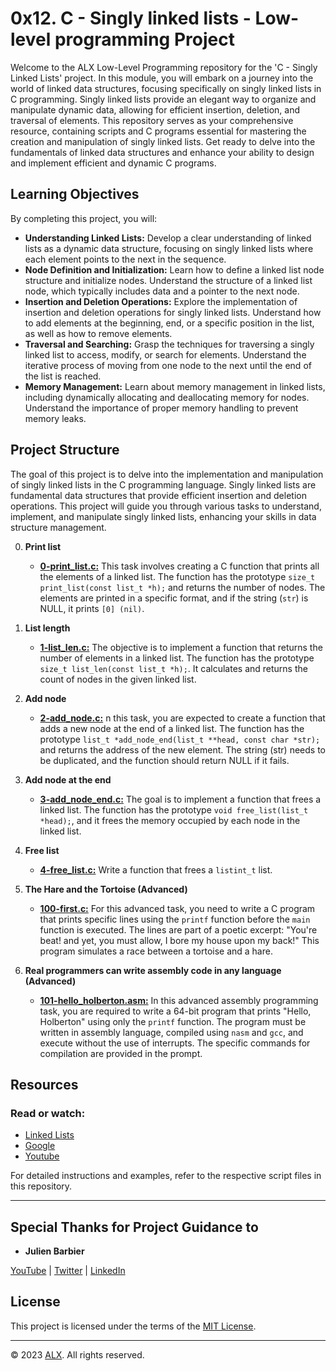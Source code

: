 # 0x12. C - Singly linked lists - Low-level programming Project

Welcome to the ALX Low-Level Programming repository for the 'C - Singly Linked Lists' project. In this module, you will embark on a journey into the world of linked data structures, focusing specifically on singly linked lists in C programming. Singly linked lists provide an elegant way to organize and manipulate dynamic data, allowing for efficient insertion, deletion, and traversal of elements. This repository serves as your comprehensive resource, containing scripts and C programs essential for mastering the creation and manipulation of singly linked lists. Get ready to delve into the fundamentals of linked data structures and enhance your ability to design and implement efficient and dynamic C programs.

## Learning Objectives

By completing this project, you will:

- **Understanding Linked Lists:** Develop a clear understanding of linked lists as a dynamic data structure, focusing on singly linked lists where each element points to the next in the sequence.
- **Node Definition and Initialization:** Learn how to define a linked list node structure and initialize nodes. Understand the structure of a linked list node, which typically includes data and a pointer to the next node.
- **Insertion and Deletion Operations:** Explore the implementation of insertion and deletion operations for singly linked lists. Understand how to add elements at the beginning, end, or a specific position in the list, as well as how to remove elements.
- **Traversal and Searching:** Grasp the techniques for traversing a singly linked list to access, modify, or search for elements. Understand the iterative process of moving from one node to the next until the end of the list is reached.
- **Memory Management:** Learn about memory management in linked lists, including dynamically allocating and deallocating memory for nodes. Understand the importance of proper memory handling to prevent memory leaks.

## Project Structure

The goal of this project is to delve into the implementation and manipulation of singly linked lists in the C programming language. Singly linked lists are fundamental data structures that provide efficient insertion and deletion operations. This project will guide you through various tasks to understand, implement, and manipulate singly linked lists, enhancing your skills in data structure management.

0. **Print list**
    - **[0-print_list.c:](0-print_list.c)** This task involves creating a C function that prints all the elements of a linked list. The function has the prototype `size_t print_list(const list_t *h);` and returns the number of nodes. The elements are printed in a specific format, and if the string (`str`) is NULL, it prints `[0] (nil)`.

1. **List length**
    - **[1-list_len.c:](1-list_len.c)** The objective is to implement a function that returns the number of elements in a linked list. The function has the prototype `size_t list_len(const list_t *h);`. It calculates and returns the count of nodes in the given linked list.

2. **Add node**
    - **[2-add_node.c:](2-add_node.c)** n this task, you are expected to create a function that adds a new node at the end of a linked list. The function has the prototype `list_t *add_node_end(list_t **head, const char *str);` and returns the address of the new element. The string (str) needs to be duplicated, and the function should return NULL if it fails.

3. **Add node at the end**
    - **[3-add_node_end.c:](3-add_node_end.c)** The goal is to implement a function that frees a linked list. The function has the prototype `void free_list(list_t *head);`, and it frees the memory occupied by each node in the linked list.

4. **Free list**
    - **[4-free_list.c:](4-free_list.c)** Write a function that frees a `listint_t` list.

5. **The Hare and the Tortoise (Advanced)**
    - **[100-first.c:](100-first.c)** For this advanced task, you need to write a C program that prints specific lines using the `printf` function before the `main` function is executed. The lines are part of a poetic excerpt: "You're beat! and yet, you must allow, I bore my house upon my back!" This program simulates a race between a tortoise and a hare.

6. **Real programmers can write assembly code in any language (Advanced)**
    - **[101-hello_holberton.asm:](101-hello_holberton.asm)** In this advanced assembly programming task, you are required to write a 64-bit program that prints "Hello, Holberton" using only the `printf` function. The program must be written in assembly language, compiled using `nasm` and `gcc`, and execute without the use of interrupts. The specific commands for compilation are provided in the prompt.

## Resources

### Read or watch:

- [Linked Lists](https://www.youtube.com/watch?v=udapt4FGY20&feature=youtu.be&t=2m10s)
- [Google](https://www.google.com/search?q=licked+list&sca_esv=583768629&sxsrf=AM9HkKnY0zWRWQEQcsiDnCio31SawmBJpw%3A1700396068459&source=hp&ei=JPxZZZmwGpSSxc8Pve6PwA0&iflsig=AO6bgOgAAAAAZVoKNFTEZsqhv0iOwauIOld7affZ6PB-&ved=0ahUKEwiZ0ov9hNCCAxUUSfEDHT33A9gQ4dUDCAo&uact=5&oq=licked+list&gs_lp=Egdnd3Mtd2l6IgtsaWNrZWQgbGlzdDIKEAAYgAQYywEYCjIGEAAYFhgeMggQABgWGB4YDzIIEAAYFhgeGA8yBhAAGBYYHjIIEAAYFhgeGA8yBhAAGBYYHjIIEAAYFhgeGA9I6hVQ7AVY9xRwAXgAkAEAmAHuAaABtQ-qAQUwLjYuNLgBA8gBAPgBAagCCsICBxAjGOoCGCfCAgoQIxiABBiKBRgnwgIEECMYJ8ICERAuGIAEGLEDGIMBGMcBGNEDwgILEAAYgAQYsQMYgwHCAg4QABiABBiKBRixAxiDAcICDhAuGIAEGLEDGMcBGNEDwgIFEC4YgATCAg0QLhiABBgUGIcCGLEDwgIKEC4YgAQYFBiHAsICCBAuGIAEGLEDwgIIEAAYgAQYsQPCAgUQABiABMICCBAAGIAEGMsBwgINEAAYgAQYsQMYgwEYCsICChAAGIAEGLEDGArCAgcQABiABBgKwgIHECMYsQIYJ8ICExAuGIMBGMcBGLEDGNEDGIAEGArCAhAQLhiABBixAxjHARjRAxgKwgINEC4YgAQYsQMYgwEYCsICBBAuGAPCAgcQLhiABBgKwgIIEC4YgAQYywE&sclient=gws-wiz)
- [Youtube](https://www.youtube.com/results?search_query=linked+lists)

For detailed instructions and examples, refer to the respective script files in this repository.

---

## Special Thanks for Project Guidance to 

- **Julien Barbier**

[YouTube](https://www.youtube.com/@0xJulien) | [Twitter](https://twitter.com/julienbarbier42) | [LinkedIn](https://www.linkedin.com/in/julienbarbier/)

## License

This project is licensed under the terms of the [MIT License](https://www.alxafrica.com/terms-conditions-portal/).

---

© 2023 [ALX](https://www.alxafrica.com/). All rights reserved.
